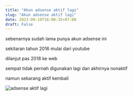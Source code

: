 ```yaml
---
title: "Akun adsense aktif lagi"
slug: "Akun adsense aktif lagi"
date: 2023-09-16T16:00:35+07:00
draft: False
---
```


sebenarnya sudah lama punya akun adsense ini

sekitaran tahun 2016 mulai dari youtube

dilanjut pas 2018 ke web

sempat tidak pernah digunakan lagi dan akhirnya nonaktif

namun sekarang aktif kembali

![adsense aktif lagi](email.avif)
